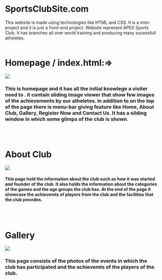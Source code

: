 # SportsClubSite.com
This website is made using technologies like HTML and CSS. It is a mini-project and it  is just a front-end project. Website represent APEX Sports Club. It has branches all over world training and producing many sucessfull atheletes.<br>
<br>
<h1>Homepage / index.html:=></h1>
<img src="https://user-images.githubusercontent.com/103889271/190704965-24cd1a9f-ff87-44bf-9721-b2effe82ea35.png">
<br>
<h3>This is homepage and it has all the initial knowlege a visiter need to .
it contain sliding image viewer that show few images of the achievements by our atheletes. in addition to on the top of the page there is menu-bar giving feature like Home, About Club, Gallery, Register Now and Contact Us. It has a silding window in which some glimps of the club is shown.</h3>
<br><br>
<h1>About Club</h1>
<img src="https://user-images.githubusercontent.com/103889271/192754184-7bc8b7fb-68cb-4992-a013-539bec185433.png">
<h4> This page hold the information about the club such as how it was started and founder of the club. It also holds the information about the categories of the games and the age groups the club has. At the end of the page it showcase the achievemts of players from the club and the facilities that the club provides.</h3>
<br><br>
<h1>Gallery</h1>
<img src="https://user-images.githubusercontent.com/103889271/192755847-0e786d08-7c29-422f-8881-d2b1d4582588.png">
<h3>This page consists of the photos of the events in which the club has participated and the achievemts of the players of the club.</h3>
